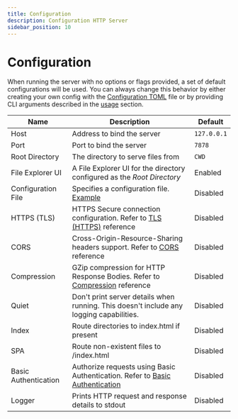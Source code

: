 ```yaml
---
title: Configuration
description: Configuration HTTP Server
sidebar_position: 10
---
```


# Configuration

When running the server with no options or flags provided, a set of default
configurations will be used. You can always change this behavior by either
creating your own config with the [Configuration TOML](https://github.com/http-server-rs/http-server/blob/main/fixtures/config.toml) file
or by providing CLI arguments described in the [usage](#usage) section.

| Name                 | Description                                                                                                                                                | Default     |
| -------------------- | ---------------------------------------------------------------------------------------------------------------------------------------------------------- | ----------- |
| Host                 | Address to bind the server                                                                                                                                 | `127.0.0.1` |
| Port                 | Port to bind the server                                                                                                                                    | `7878`      |
| Root Directory       | The directory to serve files from                                                                                                                          | `CWD`       |
| File Explorer UI     | A File Explorer UI for the directory configured as the _Root Directory_                                                                                    | Enabled     |
| Configuration File   | Specifies a configuration file. [Example](https://github.com/http-server-rs/http-server/blob/main/fixtures/config.toml)                                    | Disabled    |
| HTTPS (TLS)          | HTTPS Secure connection configuration. Refer to [TLS (HTTPS)](https://github.com/http-server-rs/http-server#tls-https) reference                           | Disabled    |
| CORS                 | Cross-Origin-Resource-Sharing headers support. Refer to [CORS](https://github.com/http-server-rs/http-server#cross-origin-resource-sharing-cors) reference | Disabled    |
| Compression          | GZip compression for HTTP Response Bodies. Refer to [Compression](https://github.com/http-server-rs/http-server#compression) reference                     | Disabled    |
| Quiet                | Don't print server details when running. This doesn't include any logging capabilities.                                                                    | Disabled    |
| Index                | Route directories to index.html if present                                                                                                                 | Disabled    |
| SPA                  | Route non-existent files to /index.html                                                                                                                    | Disabled    |
| Basic Authentication | Authorize requests using Basic Authentication. Refer to [Basic Authentication](https://github.com/http-server-rs/http-server#basic-authentication)         | Disabled    |
| Logger               | Prints HTTP request and response details to stdout                                                                                                         | Disabled    |

